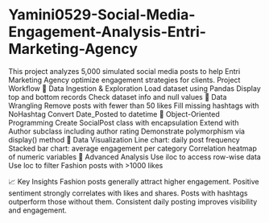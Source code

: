 # Yamini0529-Social-Media-Engagement-Analysis-Entri-Marketing-Agency
   This project analyzes 5,000 simulated social media posts to help Entri Marketing Agency optimize engagement strategies for clients.
Project Workflow
🔹 Data Ingestion & Exploration
Load dataset using Pandas
Display top and bottom records
Check dataset info and null values
🔹  Data Wrangling
Remove posts with fewer than 50 likes
Fill missing hashtags with NoHashtag
Convert Date_Posted to datetime
🔹  Object-Oriented Programming
Create SocialPost class with encapsulation
Extend with Author subclass including author rating
Demonstrate polymorphism via display() method
🔹  Data Visualization
Line chart: daily post frequency
Stacked bar chart: average engagement per category
Correlation heatmap of numeric variables
🔹 Advanced Analysis
Use iloc to access row-wise data
Use loc to filter Fashion posts with >1000 likes

📈 Key Insights
Fashion posts generally attract higher engagement.
Positive sentiment strongly correlates with likes and shares.
Posts with hashtags outperform those without them.
Consistent daily posting improves visibility and engagement.
